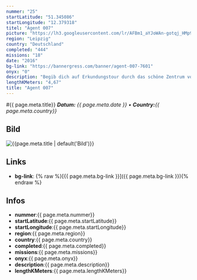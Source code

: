 ```yaml
---
nummer: "25"
startLatitude: "51.345086"
startLongitude: "12.379318"
titel: "Agent 007"
picture: "https://lh3.googleusercontent.com/lr/AFBm1_aYJoWAn-gotqj_HMp97OKnCx5yVZZ_qDk6zK3LMDvDe7WpqtGTrXIvJDUCjEtxYj4AQk49LGCSffBuVTpbnrc68WaW55vVcCqLrZQOtNOtZ3wVWwP6kdyDrb7-2M-u_C2tVngvfgzDVCTILuMAaTUQX1dSM0pttlnjlHUd-sj-k5sWgzbrY4fAX1Jhw_9p3Abdv28i8Pw-j0KlHaCNVRU0seZ22iQe0C5DY0zqsfiw1vFSqoaF7eFuOPomlqzjS-W_yVWfHsYoyRQEBISKI5nJPBIMxkU_IZwPBWyxx9J6Qr7gcc9wzVwxul7FUCy0S4xomntkAz9AxiXMljiu757wc3yQ_fVXLQEUA4-eh6aEk9fEHhTjrgCyxfSEb6sCKzr9qNcaLuR-K-_i7QwLvD10gq-n1E6iBoYn2yTRaaFz20ZSsKWPmR9xcyLG85NJOvihNSX8_4tJclQS5QmXMe2WWu6dM_JQG8P7Lhw2e-gOUXEeo0Wy3_ctRr5K8VK7B5umIpJ4l48jwlwKgPooEfPfwukW9HItTVaaH3uOuffmqbTcvoB7KiS0mVol0l4kbD2BkS0wGan9PyIU4_LBIcmRFgdxIjUCokb7BdatlUA6bDEzUS5qXN6hIB3YiZ5qeyRX1JUjxZO65sOQbSorLgriDd2f6FcPGY7-XmXiAZiExpgtu_aXQzFi64RWiTGsIi2mTcatali-qth_GBidQ4_4f-0zj_Cs2h5J_02wecIqF7ufMO3AzFUhyppXqlFC51ep00OH3W5u3BeRWlwxzwwO03CvenZQN3gpuDobdfHsfCh_fSMdDkPrIQcLz1qM3bE5frf3ej4-qUWHB4H3QjwUCNScHyy1PYJV"
region: "Leipzig"
country: "Deutschland"
completed: "444"
missions: "18"
date: "2016"
bg-link: "https://bannergress.com/banner/agent-007-7601"
onyx: "0"
description: "Begib dich auf Erkundungstour durch das schöne Zentrum von Leipzig, schau dir genau alles an, und verhalte dich unauffällig. Viel Spaß. --)"
lengthKMeters: "4,67"
title: "Agent 007"
---
```


#{{ page.meta.title}}
_**Datum:** {{ page.meta.date }} • **Country:**{{ page.meta.country}}_

## Bild
![{{page.meta.title | default('Bild')}}]({{page.meta.picture}})

## Links
- **bg-link**: {% raw %}[{{ page.meta.bg-link }}]({{ page.meta.bg-link }}){% endraw %}

## Infos
- **nummer**:{{ page.meta.nummer}}
- **startLatitude**:{{ page.meta.startLatitude}}
- **startLongitude**:{{ page.meta.startLongitude}}
- **region**:{{ page.meta.region}}
- **country**:{{ page.meta.country}}
- **completed**:{{ page.meta.completed}}
- **missions**:{{ page.meta.missions}}
- **onyx**:{{ page.meta.onyx}}
- **description**:{{ page.meta.description}}
- **lengthKMeters**:{{ page.meta.lengthKMeters}}

